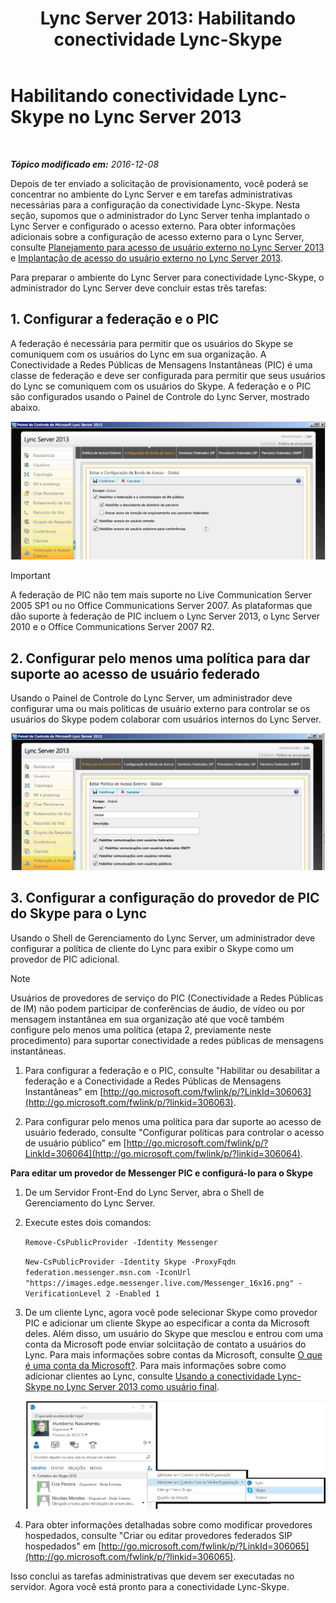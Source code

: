 ﻿---
title: 'Lync Server 2013: Habilitando conectividade Lync-Skype'
TOCTitle: Habilitando conectividade Lync-Skype
ms:assetid: 34c4db3e-582f-41fb-85c4-3438ae02f09f
ms:mtpsurl: https://technet.microsoft.com/pt-br/library/Dn440170(v=OCS.15)
ms:contentKeyID: 59602790
ms.date: 12/10/2016
mtps_version: v=OCS.15
ms.translationtype: HT
---

# Habilitando conectividade Lync-Skype no Lync Server 2013

 

_**Tópico modificado em:** 2016-12-08_

Depois de ter enviado a solicitação de provisionamento, você poderá se concentrar no ambiente do Lync Server e em tarefas administrativas necessárias para a configuração da conectividade Lync-Skype. Nesta seção, supomos que o administrador do Lync Server tenha implantado o Lync Server e configurado o acesso externo. Para obter informações adicionais sobre a configuração de acesso externo para o Lync Server, consulte [Planejamento para acesso de usuário externo no Lync Server 2013](lync-server-2013-planning-for-external-user-access.md) e [Implantação de acesso do usuário externo no Lync Server 2013](lync-server-2013-deploying-external-user-access.md).

Para preparar o ambiente do Lync Server para conectividade Lync-Skype, o administrador do Lync Server deve concluir estas três tarefas:

## 1\. Configurar a federação e o PIC

A federação é necessária para permitir que os usuários do Skype se comuniquem com os usuários do Lync em sua organização. A Conectividade a Redes Públicas de Mensagens Instantâneas (PIC) é uma classe de federação e deve ser configurada para permitir que seus usuários do Lync se comuniquem com os usuários do Skype. A federação e o PIC são configurados usando o Painel de Controle do Lync Server, mostrado abaixo.

![Mostrando PIC](images/Dn440170.451b94e3-0b38-488c-835f-1f25690e8074(OCS.15).jpg "Mostrando PIC")

> [!IMPORTANT]  
> A federação de PIC não tem mais suporte no Live Communication Server 2005 SP1 ou no Office Communications Server 2007. As plataformas que dão suporte à federação de PIC incluem o Lync Server 2013, o Lync Server 2010 e o Office Communications Server 2007 R2.

## 2\. Configurar pelo menos uma política para dar suporte ao acesso de usuário federado

Usando o Painel de Controle do Lync Server, um administrador deve configurar uma ou mais políticas de usuário externo para controlar se os usuários do Skype podem colaborar com usuários internos do Lync Server.

![Poíticas](images/Dn440170.8fd46ad1-9749-422c-8c47-c16ac9032cdb(OCS.15).jpg "Poíticas")

## 3\. Configurar a configuração do provedor de PIC do Skype para o Lync

Usando o Shell de Gerenciamento do Lync Server, um administrador deve configurar a política de cliente do Lync para exibir o Skype como um provedor de PIC adicional.

> [!NOTE]  
> Usuários de provedores de serviço do PIC (Conectividade a Redes Públicas de IM) não podem participar de conferências de áudio, de vídeo ou por mensagem instantânea em sua organização até que você também configure pelo menos uma política (etapa 2, previamente neste procedimento) para suportar conectividade a redes públicas de mensagens instantâneas.

1.  Para configurar a federação e o PIC, consulte "Habilitar ou desabilitar a federação e a Conectividade a Redes Públicas de Mensagens Instantâneas" em [http://go.microsoft.com/fwlink/p/?LinkId=306063](http://go.microsoft.com/fwlink/p/?linkid=306063).

2.  Para configurar pelo menos uma política para dar suporte ao acesso de usuário federado, consulte "Configurar políticas para controlar o acesso de usuário público" em [http://go.microsoft.com/fwlink/p/?LinkId=306064](http://go.microsoft.com/fwlink/p/?linkid=306064).

**Para editar um provedor de Messenger PIC e configurá-lo para o Skype**

1.  De um Servidor Front-End do Lync Server, abra o Shell de Gerenciamento do Lync Server.

2.  Execute estes dois comandos:
    
    `Remove-CsPublicProvider -Identity Messenger`
    
    `New-CsPublicProvider -Identity Skype -ProxyFqdn federation.messenger.msn.com -IconUrl "https://images.edge.messenger.live.com/Messenger_16x16.png" -VerificationLevel 2 -Enabled 1`

3.  De um cliente Lync, agora você pode selecionar Skype como provedor PIC e adicionar um cliente Skype ao especificar a conta da Microsoft deles. Além disso, um usuário do Skype que mesclou e entrou com uma conta da Microsoft pode enviar solciitação de contato a usuários do Lync. Para mais informações sobre contas da Microsoft, consulte [O que é uma conta da Microsoft?](https://support.skype.com/pt-br/faq/fa12059/what-is-a-microsoft-account). Para mais informações sobre como adicionar clientes ao Lync, consulte [Usando a conectividade Lync-Skype no Lync Server 2013 como usuário final](lync-server-2013-using-lync-skype-connectivity-as-an-end-user.md).
    
    ![Adicionar Contato do Skype](images/Dn440170.df0e6ed9-2374-4dfa-a815-87281989487c(OCS.15).jpg "Adicionar Contato do Skype")

4.  Para obter informações detalhadas sobre como modificar provedores hospedados, consulte "Criar ou editar provedores federados SIP hospedados" em [http://go.microsoft.com/fwlink/p/?LinkId=306065](http://go.microsoft.com/fwlink/p/?linkid=306065).

Isso conclui as tarefas administrativas que devem ser executadas no servidor. Agora você está pronto para a conectividade Lync-Skype.

